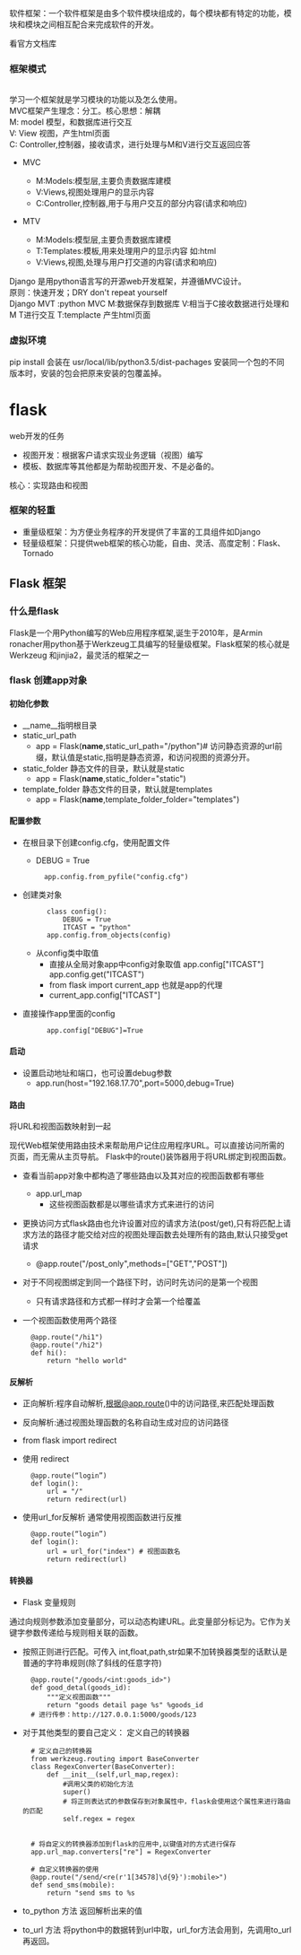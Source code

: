 
软件框架：一个软件框架是由多个软件模块组成的，每个模块都有特定的功能，模块和模块之间相互配合来完成软件的开发。


看官方文档库


### 框架模式
<br>学习一个框架就是学习模块的功能以及怎么使用。
<br>MVC框架产生理念：分工。核心思想：解耦
<br>M: model 模型，和数据库进行交互
<br>V: View 视图，产生html页面
<br>C: Controller,控制器，接收请求，进行处理与M和V进行交互返回应答


- MVC
	- M:Models:模型层,主要负责数据库建模
	- V:Views,视图处理用户的显示内容
	- C:Controller,控制器,用于与用户交互的部分内容(请求和响应)

- MTV
	- M:Models:模型层,主要负责数据库建模
	- T:Templates:模板,用来处理用户的显示内容 如:html
	- V:Views,视图,处理与用户打交道的内容(请求和响应)
	

Django 是用python语言写的开源web开发框架，并遵循MVC设计。
<br> 原则：快速开发；DRY don't repeat yourself
<br>Django MVT :python MVC M:数据保存到数据库   V:相当于C接收数据进行处理和M T进行交互  T:templacte 产生html页面


### 虚拟环境
pip install 会装在 usr/local/lib/python3.5/dist-pachages 安装同一个包的不同版本时，安装的包会把原来安装的包覆盖掉。
# flask
web开发的任务

- 视图开发：根据客户请求实现业务逻辑（视图）编写
- 模板、数据库等其他都是为帮助视图开发、不是必备的。

核心：实现路由和视图
### 框架的轻重
- 重量级框架：为方便业务程序的开发提供了丰富的工具组件如Django
- 轻量级框架：只提供web框架的核心功能，自由、灵活、高度定制：Flask、Tornado


## Flask 框架

### 什么是flask
Flask是一个用Python编写的Web应用程序框架,诞生于2010年，是Armin ronacher用python基于Werkzeug工具编写的轻量级框架。Flask框架的核心就是Werkzeug 和jinjia2，最灵活的框架之一

### flask 创建app对象

#### 初始化参数

- __name__指明根目录
- static_url_path
	- app = Flask(__name__,static_url_path="/python")# 访问静态资源的url前缀，默认值是static,指明是静态资源，和访问视图的资源分开。
- static_folder 静态文件的目录，默认就是static
	- app = Flask(__name__,static_folder="static")
- template_folder 静态文件的目录，默认就是templates
	- app = Flask(__name__,template_folder_folder="templates")

#### 配置参数

- 在根目录下创建config.cfg，使用配置文件
	- DEBUG = True
	
			app.config.from_pyfile("config.cfg")

- 创建类对象

			class config():
				DEBUG = True
				ITCAST = "python"
			app.config.from_objects(config)
	- 从config类中取值
		- 直接从全局对象app中config对象取值  app.config["ITCAST"]  app.config.get("ITCAST")
		- from flask import current_app 也就是app的代理
		- current_app.config["ITCAST"] 
- 直接操作app里面的config

			app.config["DEBUG"]=True

#### 启动

- 设置启动地址和端口，也可设置debug参数
	- app.run(host="192.168.17.70",port=5000,debug=True)
			
#### 路由

将URL和视图函数映射到一起

现代Web框架使用路由技术来帮助用户记住应用程序URL。可以直接访问所需的页面，而无需从主页导航。
Flask中的route()装饰器用于将URL绑定到视图函数。

- 查看当前app对象中都构造了哪些路由以及其对应的视图函数都有哪些
	- app.url_map
		- 这些视图函数都是以哪些请求方式来进行的访问
- 更换访问方式flask路由也允许设置对应的请求方法(post/get),只有将匹配上请求方法的路径才能交给对应的视图处理函数去处理所有的路由,默认只接受get请求
	- @app.route("/post_only",methods=["GET","POST"])
- 对于不同视图绑定到同一个路径下时，访问时先访问的是第一个视图
	- 只有请求路径和方式都一样时才会第一个给覆盖
- 一个视图函数使用两个路径

		@app.route("/hi1")
		@app.route("/hi2")
		def hi():
			return "hello world"

#### 反解析

- 正向解析:程序自动解析,根据@app.route()中的访问路径,来匹配处理函数
- 反向解析:通过视图处理函数的名称自动生成对应的访问路径

- from flask import redirect
	
- 使用 redirect

		@app.route(“login”)
		def login():
			url = "/"
			return redirect(url) 
- 使用url_for反解析 通常使用视图函数进行反推

		@app.route(“login”)
		def login():
			url = url_for("index") # 视图函数名
			return redirect(url) 
#### 转换器
- Flask 变量规则

通过向规则参数添加变量部分，可以动态构建URL。此变量部分标记为<variable-name>。它作为关键字参数传递给与规则相关联的函数。

- 按照正则进行匹配。可传入 int,float,path,str如果不加转换器类型的话默认是普通的字符串规则(除了斜线的任意字符)

		@app.route("/goods/<int:goods_id>")
		def good_detal(goods_id):
		    """定义视图函数"""
		    return "goods detail page %s" %goods_id
		# 进行传参：http://127.0.0.1:5000/goods/123

- 对于其他类型的要自己定义： 定义自己的转换器
		
		# 定义自己的转换器	
		from werkzeug.routing import BaseConverter
		class RegexConverter(BaseConverter):
			def __init__(self,url_map,regex):
				#调用父类的初始化方法
				super()
				# 将正则表达式的参数保存到对象属性中，flask会使用这个属性来进行路由的匹配
				self.regex = regex
			
		
		# 将自定义的转换器添加到flask的应用中,以键值对的方式进行保存
		app.url_map.converters["re"] = RegexConverter

		# 自定义转换器的使用
		@app.route("/send/<re(r'1[34578]\d{9}'):mobile>")
		def send_sms(mobile):
			return "send sms to %s
- to_python 方法 返回解析出来的值
- to_url 方法 将python中的数据转到url中取，url_for方法会用到，先调用to_url再返回。


